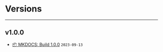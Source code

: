 # Versions

---

## v1.0.0

- [📦 MKDOCS: Build 1.0.0](https://sudheerkreddyg.github.io/sudheer.github.io/) `2023-09-13`